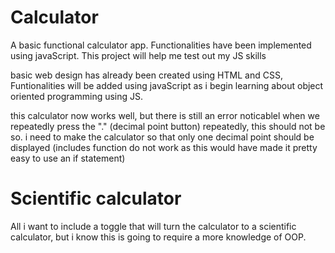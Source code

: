 # Calculator
A basic functional calculator app. Functionalities have been implemented using javaScript. This project will help me test out my JS skills

basic web design has already been created using HTML and CSS, Funtionalities will be added using javaScript as i begin learning about object oriented programming using JS.

this calculator now works well, but there is still an error noticablel when we repeatedly press the "." (decimal point button) repeatedly, this should not be so. i need to make the calculator so that only one decimal point should be displayed (includes function do not work as this would have made it pretty easy to use an if statement)

# Scientific calculator
All i want to include a toggle that will turn the calculator to a scientific calculator, but  i know this is going to require a more knowledge of OOP.  